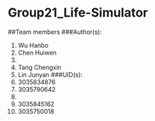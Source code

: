 # Group21_Life-Simulator
##Team members
###Author(s): 
1. Wu Hanbo
2. Chen Huiwen
3.
4. Tang Chengxin
5. Lin Junyan
###UID(s): 
1. 3035834876
2. 3035790642
3.
4. 3035845162
5. 3035750018
